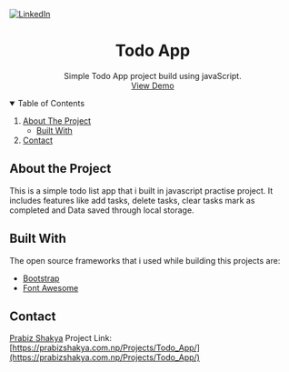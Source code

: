 [![LinkedIn][linkedin-shield]][linkedin-url]

<p align="center">
  <h1 align="center">Todo App</h1>

  <p align="center">
    Simple Todo App project build using javaScript.
    <br />
      <a href="https://prabizshakya.com.np/Projects/Todo_App/">View Demo</a>
  </p>
</p>


<!-- TABLE OF CONTENTS -->
<details open="open">
  <summary>Table of Contents</summary>
  <ol>
    <li>
      <a href="#about-the-project">About The Project</a>
      <ul>
        <li><a href="#built-with">Built With</a></li>
      </ul>
    </li>
    <li><a href="#contact">Contact</a></li>
  </ol>
</details>

<!-- ABOUT THE PROJECT -->
## About the Project
This is a simple todo list app that i built in javascript practise project. It includes features like add tasks, delete tasks, clear tasks mark as completed and Data saved through local storage.

## Built With
The open source frameworks that i used while building this projects are:
* [Bootstrap](https://getbootstrap.com)
* [Font Awesome](https://fontawesome.com)

## Contact
[Prabiz Shakya](https://www.linkedin.com/in/prabiz-shakya/)
Project Link: [https://prabizshakya.com.np/Projects/Todo_App/](https://prabizshakya.com.np/Projects/Todo_App/)





<!-- MARKDOWN LINKS & IMAGES -->
<!-- https://www.markdownguide.org/basic-syntax/#reference-style-links -->
[linkedin-shield]: https://img.shields.io/badge/-LinkedIn-black.svg?style=for-the-badge&logo=linkedin&colorB=555
[linkedin-url]: https://www.linkedin.com/in/prabiz-shakya/
